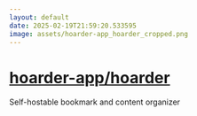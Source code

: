 ```yaml
---
layout: default
date: 2025-02-19T21:59:20.533595
image: assets/hoarder-app_hoarder_cropped.png
---
```


# [hoarder-app/hoarder](https://github.com/hoarder-app/hoarder)

Self-hostable bookmark and content organizer
